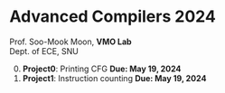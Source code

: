 # Advanced Compilers 2024 
Prof. Soo-Mook Moon, **VMO Lab**   
Dept. of ECE, SNU  

0. **Project0**: Printing CFG **Due: May 19, 2024**
1. **Project1**: Instruction counting **Due: May 19, 2024**